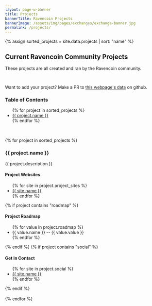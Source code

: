 ```yaml
---
layout: page-w-banner
title: Projects
bannerTitle: Ravencoin Projects
bannerImage: /assets/img/pages/exchanges/exchange-banner.jpg
permalink: /projects/
---
```


{% assign sorted_projects = site.data.projects | sort: "name" %}

<div class="wrapper mt-16 pb-20">
  <h2>Current Ravencoin Community Projects</h2>
    <p>These projects are all created and ran by the Ravencoin community.</p>
    <br>
    <p>Want to add your project? Make a PR to <a href="https://github.com/RavenProject/ravenproject.github.io/blob/master/_data/projects.yml">this webpage's data</a> on github.</p>
      <h3>Table of Contents</h3>
      <ul>
      {% for project in sorted_projects %}
          <li><a href="#{{ project.name }}">{{ project.name }}</a></li>
      {% endfor %}
      </ul>
      <br><br>
      {% for project in sorted_projects %}
          <h3 id="{{ project.name }}">{{ project.name }}</h3>          
          <p>{{ project.description }}</p>
          <h4>Project Websites</h4>
          <ul>
          {% for site in project.project_sites %}
          <li><a href="{{ site.url }}">{{ site.name }}</a></li>
          {% endfor %}
          </ul>
          {% if project contains "roadmap" %}
          <h4>Project Roadmap</h4>
          <ul>
          {% for value in project.roadmap %}
          <li>{{ value.name }} -- {{ value.value }}</li>
          {% endfor %}
          </ul>
          {% endif %}
          {% if project contains "social" %}
          <h4>Get In Contact</h4>
          <ul>
          {% for site in project.social %}
          <li><a href="{{ site.url }}">{{ site.name }}</a></li>
          {% endfor %}
          </ul>
          {% endif %}
          <br><br>
      {% endfor %}
</div>

